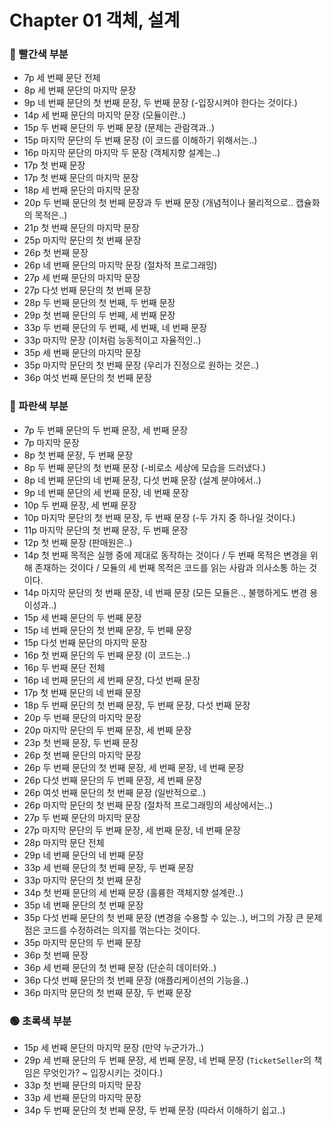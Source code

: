 # Chapter 01 객체, 설계

### 🔴 빨간색 부분
* 7p 세 번째 문단 전체
* 8p 세 번째 문단의 마지막 문장
* 9p 네 번째 문단의 첫 번째 문장, 두 번째 문장 (-입장시켜야 한다는 것이다.)
* 14p 세 번째 문단의 마지막 문장 (모듈이란..)
* 15p 두 번째 문단의 두 번째 문장 (문제는 관람객과..)
* 15p 마지막 문단의 두 번째 문장 (이 코드를 이해하기 위해서는..)
* 16p 마지막 문단의 마지막 두 문장 (객체지향 설계는..)
* 17p 첫 번째 문장
* 17p 첫 번째 문단의 마지막 문장
* 18p 세 번째 문단의 마지막 문장
* 20p 두 번째 문단의 첫 번째 문장과 두 번째 문장 (개념적이나 물리적으로.. 캡슐화의 목적은..)
* 21p 첫 번째 문단의 마지막 문장
* 25p 마지막 문단의 첫 번째 문장
* 26p 첫 번째 문장
* 26p 네 번째 문단의 마지막 문장 (절차적 프로그래밍)
* 27p 세 번째 문단의 마지막 문장
* 27p 다섯 번째 문단의 첫 번째 문장
* 28p 두 번째 문단의 첫 번째, 두 번째 문장
* 29p 첫 번째 문단의 두 번째, 세 번째 문장
* 33p 두 번째 문단의 두 번째, 세 번째, 네 번째 문장
* 33p 마지막 문장 (이처럼 능동적이고 자율적인..)
* 35p 세 번째 문단의 마지막 문장
* 35p 마지막 문단의 첫 번째 문장 (우리가 진정으로 원하는 것은..)
* 36p 여섯 번째 문단의 첫 번째 문장
### 🔵 파란색 부분
* 7p 두 번째 문단의 두 번째 문장, 세 번째 문장
* 7p 마지막 문장
* 8p 첫 번째 문장, 두 번째 문장
* 8p 두 번째 문단의 첫 번째 문장 (-비로소 세상에 모습을 드러냈다.)
* 8p 네 번째 문단의 네 번째 문장, 다섯 번째 문장 (설계 분야에서..)
* 9p 네 번째 문단의 세 번째 문장, 네 번째 문장
* 10p 두 번째 문장, 세 번째 문장
* 10p 마지막 문단의 첫 번째 문장, 두 번째 문장 (-두 가지 중 하나일 것이다.)
* 11p 마지막 문단의 첫 번째 문장, 두 번째 문장
* 12p 첫 번째 문장 (판매원은..)
* 14p 첫 번째 목적은 실행 중에 제대로 동작하는 것이다 / 두 번째 목적은 변경을 위해 존재하는 것이다 / 모듈의 세 번째 목적은 코드를 읽는 사람과 의사소통 하는 것이다.
* 14p 마지막 문단의 첫 번째 문장, 네 번째 문장 (모든 모듈은.., 불행하게도 변경 용이성과..)
* 15p 세 번째 문단의 두 번째 문장
* 15p 네 번째 문단의 첫 번째 문장, 두 번째 문장
* 15p 다섯 번째 문단의 마지막 문장
* 16p 첫 번째 문단의 두 번째 문장 (이 코드는..)
* 16p 두 번째 문단 전체
* 16p 네 번째 문단의 세 번째 문장, 다섯 번째 문장
* 17p 첫 번째 문단의 네 번째 문장
* 18p 두 번째 문단의 첫 번째 문장, 두 번째 문장, 다섯 번째 문장
* 20p 두 번째 문단의 마지막 문장
* 20p 마지막 문단의 두 번째 문장, 세 번째 문장
* 23p 첫 번째 문장, 두 번째 문장
* 26p 첫 번째 문단의 마지막 문장
* 26p 두 번째 문단의 첫 번째 문장, 세 번째 문장, 네 번째 문장
* 26p 다섯 번째 문단의 두 번째 문장, 세 번째 문장
* 26p 여섯 번째 문단의 첫 번째 문장 (일반적으로..)
* 26p 마지막 문단의 첫 번째 문장 (절차적 프로그래밍의 세상에서는..)
* 27p 두 번째 문단의 마지막 문장
* 27p 마지막 문단의 두 번째 문장, 세 번째 문장, 네 번째 문장
* 28p 마지막 문단 전체
* 29p 네 번째 문단의 네 번째 문장
* 33p 세 번째 문단의 첫 번째 문장, 두 번째 문장
* 33p 마지막 문단의 첫 번째 문장
* 34p 첫 번째 문단의 세 번째 문장 (훌륭한 객체지향 설계란..)
* 35p 네 번째 문단의 첫 번째 문장
* 35p 다섯 번째 문단의 첫 번째 문장 (변경을 수용할 수 있는..), 버그의 가장 큰 문제점은 코드를 수정하려는 의지를 꺾는다는 것이다.
* 35p 마지막 문단의 두 번째 문장
* 36p 첫 번째 문장
* 36p 세 번째 문단의 첫 번째 문장 (단순히 데이터와..)
* 36p 다섯 번째 문단의 첫 번째 문장 (애플리케이션의 기능을..)
* 36p 마지막 문단의 첫 번째 문장, 두 번째 문장
### 🟢 초록색 부분
* 15p 세 번째 문단의 마지막 문장 (만약 누군가가..)
* 29p 세 번째 문단의 두 번째 문장, 세 번째 문장, 네 번째 문장 (`TicketSeller`의 책임은 무엇인가? ~ 입장시키는 것이다.)
* 33p 첫 번째 문단의 마지막 문장
* 33p 세 번째 문단의 마지막 문장
* 34p 두 번째 문단의 첫 번째 문장, 두 번째 문장 (따라서 이해하기 쉽고..)